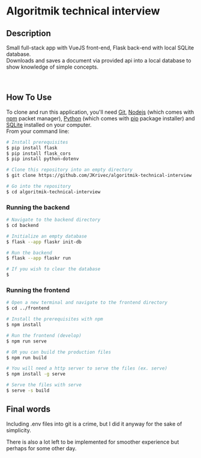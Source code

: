 # Algoritmik technical interview

## Description

Small full-stack app with VueJS front-end, Flask back-end with local SQLite database.\
Downloads and saves a document via provided api into a local database to show knowledge of simple concepts.

<br />

## How To Use

To clone and run this application, you'll need [Git](https://git-scm.com), [Nodejs](https://nodejs.org/en/) (which comes with [npm](https://docs.npmjs.com) packet manager), [Python](https://www.python.org/downloads/) (which comes with [pip](https://pypi.org/project/pip/) package installer) and [SQLite](https://www.sqlite.org/download.html) installed on your computer.<br/>From your command line:

```bash
# Install prerequisites
$ pip install flask
$ pip install flask_cors
$ pip install python-dotenv

# Clone this repository into an empty directory
$ git clone https://github.com/JKrivec/algoritmik-technical-interview

# Go into the repository
$ cd algoritmik-technical-interview
```

### Running the backend

```bash
# Navigate to the backend directory
$ cd backend

# Initialize an empty database
$ flask --app flaskr init-db

# Run the backend
$ flask --app flaskr run

# If you wish to clear the database
$

```

### Running the frontend

```bash
# Open a new terminal and navigate to the frontend directory
$ cd ../frontend

# Install the prerequisites with npm
$ npm install

# Run the frontend (develop)
$ npm run serve

# OR you can build the production files
$ npm run build

# You will need a http server to serve the files (ex. serve)
$ npm install -g serve

# Serve the files with serve
$ serve -s build

```

## Final words

Including .env files into git is a crime, but I did it anyway for the sake of simplicity.

There is also a lot left to be implemented for smoother experience but perhaps for some other day.
